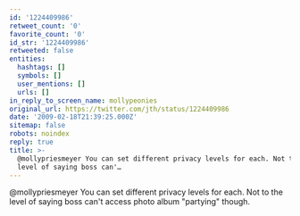 ```yaml
---
id: '1224409986'
retweet_count: '0'
favorite_count: '0'
id_str: '1224409986'
retweeted: false
entities:
  hashtags: []
  symbols: []
  user_mentions: []
  urls: []
in_reply_to_screen_name: mollypeonies
original_url: https://twitter.com/jth/status/1224409986
date: '2009-02-18T21:39:25.000Z'
sitemap: false
robots: noindex
reply: true
title: >-
  @mollypriesmeyer You can set different privacy levels for each. Not to the
  level of saying boss can'…
---
```


@mollypriesmeyer You can set different privacy levels for each. Not to the level of saying boss can't access photo album "partying" though.